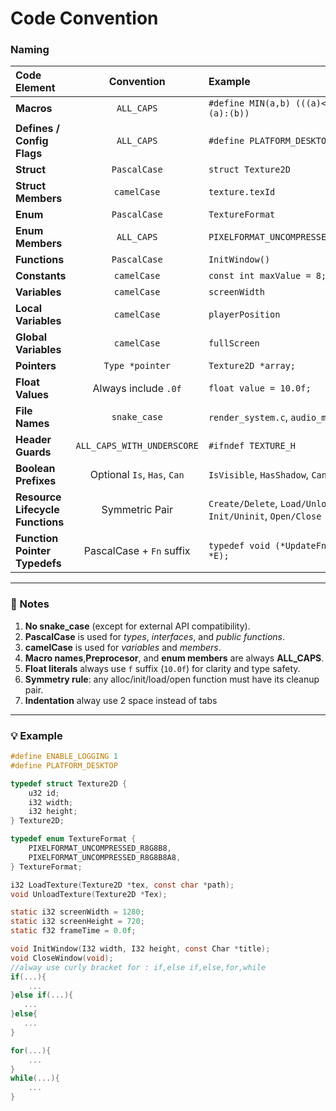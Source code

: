 # Code Convention

### Naming

__Code Element__ | __Convention__ | __Example__
:---| :---: | :---
**Macros** | `ALL_CAPS` | `#define MIN(a,b) (((a)<(b))?(a):(b))`
**Defines / Config Flags** | `ALL_CAPS` | `#define PLATFORM_DESKTOP`
**Struct** | `PascalCase` | `struct Texture2D`
**Struct Members** | `camelCase` | `texture.texId`
**Enum** | `PascalCase` | `TextureFormat`
**Enum Members** | `ALL_CAPS` | `PIXELFORMAT_UNCOMPRESSED_R8G8B8`
**Functions** | `PascalCase` | `InitWindow()`
**Constants** | `camelCase` | `const int maxValue = 8;`
**Variables** | `camelCase` | `screenWidth`
**Local Variables** | `camelCase` | `playerPosition`
**Global Variables** | `camelCase` | `fullScreen`
**Pointers** | `Type *pointer`  | `Texture2D *array;`
**Float Values** | Always include `.0f` | `float value = 10.0f;`
**File Names** | `snake_case` | `render_system.c`, `audio_mixer.h`
**Header Guards** | `ALL_CAPS_WITH_UNDERSCORE` | `#ifndef TEXTURE_H`
**Boolean Prefixes** | Optional `Is`, `Has`, `Can` | `IsVisible`, `HasShadow`, `CanMove`
**Resource Lifecycle Functions** | Symmetric Pair | `Create/Delete`, `Load/Unload`, `Init/Uninit`, `Open/Close`
**Function Pointer Typedefs** | PascalCase + `Fn` suffix | `typedef void (*UpdateFn)(Entity *E);`

---

### 📏 Notes

1. **No snake_case** (except for external API compatibility).  
2. **PascalCase** is used for *types*, *interfaces*, and *public functions*.  
3. **camelCase** is used for *variables* and *members*.  
4. **Macro names**,**Preprocesor**, and **enum members** are always **ALL_CAPS**.  
5. **Float literals** always use `f` suffix (`10.0f`) for clarity and type safety.  
6. **Symmetry rule**: any alloc/init/load/open function must have its cleanup pair.
7. **Indentation** alway use 2 space instead of tabs

---

### 💡 Example

```c
#define ENABLE_LOGGING 1
#define PLATFORM_DESKTOP

typedef struct Texture2D {
    u32 id;
    i32 width;
    i32 height;
} Texture2D;

typedef enum TextureFormat {
    PIXELFORMAT_UNCOMPRESSED_R8G8B8,
    PIXELFORMAT_UNCOMPRESSED_R8G8B8A8,
} TextureFormat;

i32 LoadTexture(Texture2D *tex, const char *path);
void UnloadTexture(Texture2D *Tex);

static i32 screenWidth = 1280;
static i32 screenHeight = 720;
static f32 frameTime = 0.0f;

void InitWindow(I32 width, I32 height, const Char *title);
void CloseWindow(void);
//alway use curly bracket for : if,else if,else,for,while
if(...){
    ...
}else if(...){
   ...
}else{
   ...
}

for(...){
    ...
}
while(...){
    ...
}

```
